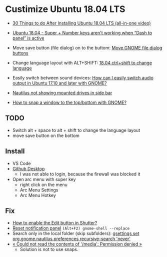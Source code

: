 # Custimize Ubuntu 18.04 LTS

* [30 Things to do After Installing Ubuntu 18.04 LTS (all-in-one video)](https://www.youtube.com/results?search_query=things+to+change+after+installing+ubuntu+18.04)
* [Ubuntu 18.04 - Super + Number keys aren't working when “Dash to panel” is active](https://askubuntu.com/questions/1061811/utuntu-18-04-super-number-keys-arent-working-when-dash-to-panel-is-active)

* Move save button (file dialog) on to the buttom: [Move GNOME file dialog buttons](https://askubuntu.com/questions/1031665/move-gnome-file-dialog-buttons)
* Change language layout with ALT+SHIFT: [18.04 ctrl+shift to change language](https://askubuntu.com/questions/1029588/18-04-ctrlshift-to-change-language)
* Easily switch between sound devices: [How can I easily switch audio output in Ubuntu 17.10 and later with GNOME?](https://askubuntu.com/questions/970323/how-can-i-easily-switch-audio-output-in-ubuntu-17-10-and-later-with-gnome)
* [Nautilus not showing mounted drives in side bar](https://askubuntu.com/questions/1036773/nautilus-not-showing-mounted-drives-in-side-bar)
* [How to snap a window to the top/bottom with GNOME?](https://superuser.com/a/1431887)
   
## TODO
* Switch alt + space to alt + shift to change the language layout
* move save button on the bottom

## Install
* VS Code
* [Github Desktop](https://github.com/shiftkey/desktop/releases)
  * I was not able to login, because the firewall was blocked it
* Open arc menu with super key
  * right click on the menu
  * Arc Menu Settings
  * Arc Menu Hotkey
  
## Fix
  * [How to enable the Edit button in Shutter?](https://askubuntu.com/questions/1029085/how-to-enable-the-edit-button-in-shutter)
  * [Reset notification panel](https://askubuntu.com/a/1117115) ```(Alt+F2) gnome-shell --replace```
  * Search only in the local folder (skip subfolders): [gsettings set org.gnome.nautilus.preferences recursive-search 'never'](https://superuser.com/a/1395223)
  * [« Could not read the contents of '/media': Permission denied »](https://askubuntu.com/questions/1178148/could-not-read-the-contents-of-media-permission-denied)
    * Solution is not to use snaps.
